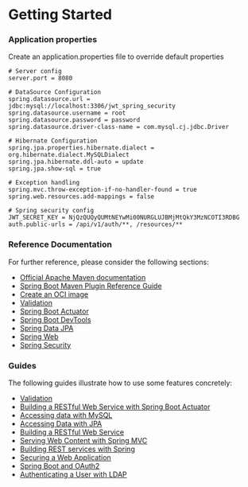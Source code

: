 # Getting Started

### Application properties
Create an application.properties file to override default properties

```
# Server config
server.port = 8080

# DataSource Configuration
spring.datasource.url = jdbc:mysql://localhost:3306/jwt_spring_security
spring.datasource.username = root
spring.datasource.password = password
spring.datasource.driver-class-name = com.mysql.cj.jdbc.Driver

# Hibernate Configuration
spring.jpa.properties.hibernate.dialect = org.hibernate.dialect.MySQLDialect
spring.jpa.hibernate.ddl-auto = update
spring.jpa.show-sql = true

# Exception handling
spring.mvc.throw-exception-if-no-handler-found = true
spring.web.resources.add-mappings = false

# Spring security config
JWT_SECRET_KEY = NjQzQUQyQUMtNEYwMi00NURGLUJBMjMtQkY3MzNCOTI3RDBG
auth.public-urls = /api/v1/auth/**, /resources/**
```

### Reference Documentation

For further reference, please consider the following sections:

* [Official Apache Maven documentation](https://maven.apache.org/guides/index.html)
* [Spring Boot Maven Plugin Reference Guide](https://docs.spring.io/spring-boot/docs/3.2.0/maven-plugin/reference/html/)
* [Create an OCI image](https://docs.spring.io/spring-boot/docs/3.2.0/maven-plugin/reference/html/#build-image)
* [Validation](https://docs.spring.io/spring-boot/docs/3.2.0/reference/htmlsingle/index.html#io.validation)
* [Spring Boot Actuator](https://docs.spring.io/spring-boot/docs/3.2.0/reference/htmlsingle/index.html#actuator)
* [Spring Boot DevTools](https://docs.spring.io/spring-boot/docs/3.2.0/reference/htmlsingle/index.html#using.devtools)
* [Spring Data JPA](https://docs.spring.io/spring-boot/docs/3.2.0/reference/htmlsingle/index.html#data.sql.jpa-and-spring-data)
* [Spring Web](https://docs.spring.io/spring-boot/docs/3.2.0/reference/htmlsingle/index.html#web)
* [Spring Security](https://docs.spring.io/spring-boot/docs/3.2.0/reference/htmlsingle/index.html#web.security)

### Guides

The following guides illustrate how to use some features concretely:

* [Validation](https://spring.io/guides/gs/validating-form-input/)
* [Building a RESTful Web Service with Spring Boot Actuator](https://spring.io/guides/gs/actuator-service/)
* [Accessing data with MySQL](https://spring.io/guides/gs/accessing-data-mysql/)
* [Accessing Data with JPA](https://spring.io/guides/gs/accessing-data-jpa/)
* [Building a RESTful Web Service](https://spring.io/guides/gs/rest-service/)
* [Serving Web Content with Spring MVC](https://spring.io/guides/gs/serving-web-content/)
* [Building REST services with Spring](https://spring.io/guides/tutorials/rest/)
* [Securing a Web Application](https://spring.io/guides/gs/securing-web/)
* [Spring Boot and OAuth2](https://spring.io/guides/tutorials/spring-boot-oauth2/)
* [Authenticating a User with LDAP](https://spring.io/guides/gs/authenticating-ldap/)

